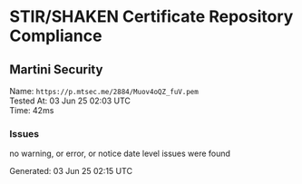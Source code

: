 # STIR/SHAKEN Certificate Repository Compliance

## Martini Security

Name: `https://p.mtsec.me/2884/Muov4oQZ_fuV.pem`\
Tested At: 03 Jun 25 02:03 UTC\
Time: 42ms

### Issues

no warning, or error, or notice date level issues were found

Generated: 03 Jun 25 02:15 UTC